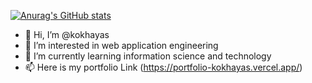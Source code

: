 [![Anurag's GitHub stats](https://github-readme-stats.vercel.app/api?username=kokhayas&count_private=true&show_icons=true)](https://github.com/anuraghazra/github-readme-stats)
- 👋 Hi, I’m @kokhayas
- 👀 I’m interested in web application engineering
- 🌱 I’m currently learning information science and technology
- 📫 Here is my portfolio Link (https://portfolio-kokhayas.vercel.app/)

<!---
kokhayas/kokhayas is a ✨ special ✨ repository because its `README.md` (this file) appears on your GitHub profile.
You can click the Preview link to take a look at your changes.
--->






